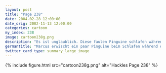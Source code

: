 ```yaml
---
layout: post
title: "Page 238"
date: 2004-02-28 12:00:00
date_orig: 2002-11-13 12:00:00
categories: cartoon
my_index: 238
image: cartoon238g.png
description: "Es ist unglaublich. Diese faulen Pinguine schlafen während der Arbeit Marcus, Percy und Pete haben die ganze Nacht gearbeitet um den Netzwerkausfall zu beheben Sie waren jetzt 36h am Stück wach Ich hätte besser keinen wasserfesten Stift genommen Marcus Boss Dog Pete Percy"
germantitle: "Marcus erwischt ein paar Pinguine beim Schlafen während der Arbeitszeit"
twitter_card_type: summary_large_image
---
```


{% include figure.html src="cartoon238g.png" alt="Hackles Page 238"  %}
